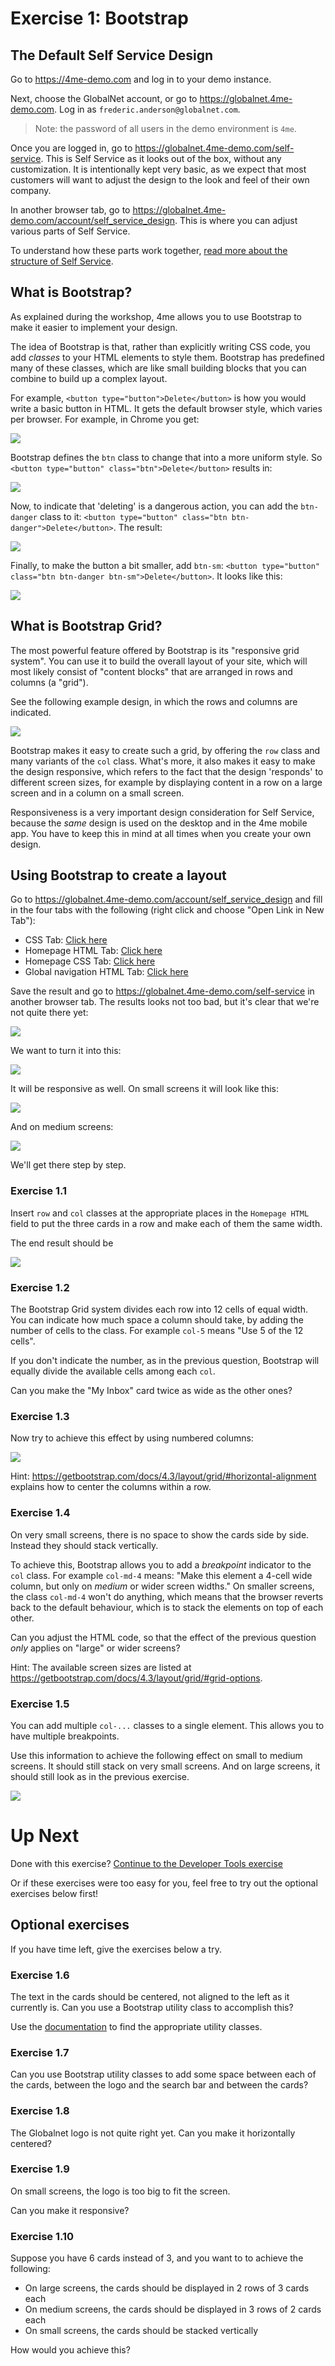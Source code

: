# Exercise 1: Bootstrap

## The Default Self Service Design

Go to https://4me-demo.com and log in to your demo instance.

Next, choose the GlobalNet account, or go to https://globalnet.4me-demo.com.
Log in as `frederic.anderson@globalnet.com`.

> Note: the password of all users in the demo environment is `4me`.

Once you are logged in, go to https://globalnet.4me-demo.com/self-service.
This is Self Service as it looks out of the box, without any customization. 
It is intentionally kept very basic, as we expect that most customers will want to adjust the design to the look and feel of their own company.

In another browser tab, go to https://globalnet.4me-demo.com/account/self_service_design.
This is where you can adjust various parts of Self Service.

To understand how these parts work together, [read more about the structure of Self Service](self-service-structure.md).

## What is Bootstrap?

As explained during the workshop, 4me allows you to use Bootstrap to make it easier
to implement your design.

The idea of Bootstrap is that, rather than explicitly writing CSS code,
you add *classes* to your HTML elements to style them. Bootstrap has predefined
many of these classes, which are like small building blocks that you can combine
to build up a complex layout.

For example, `<button type="button">Delete</button>` is how you would write
a basic button in HTML. It gets the default browser style, which varies per browser. For example, in Chrome you get:

![](assets/exercise-1/bootstrap-button-1.png)

Bootstrap defines the `btn` class to change that into a more uniform style.
So `<button type="button" class="btn">Delete</button>` results in:

![](assets/exercise-1/bootstrap-button-2.png)

Now, to indicate that 'deleting' is a dangerous action, you can add the `btn-danger` class to it:
`<button type="button" class="btn btn-danger">Delete</button>`. The result:

![](assets/exercise-1/bootstrap-button-3.png)

Finally, to make the button a bit smaller, add `btn-sm`:
`<button type="button" class="btn btn-danger btn-sm">Delete</button>`. It looks like this:

![](assets/exercise-1/bootstrap-button-4.png)

## What is Bootstrap Grid?

The most powerful feature offered by Bootstrap is its "responsive grid system".
You can use it to build the overall layout of your site, which will most likely
consist of "content blocks" that are arranged in rows and columns (a "grid").

See the following example design, in which the rows and columns are indicated.

![](assets/exercise-1/example-design-rows-and-columns.png)

Bootstrap makes it easy to create such a grid, by offering the `row` class
and many variants of the `col` class. What's more, it also makes it easy to make
the design responsive, which refers to the fact that the design 'responds' to different screen sizes, 
for example by displaying content in a row on a large screen and in a column on a small screen.

Responsiveness is a very important design consideration for Self Service,
because the *same* design is used on the desktop and in the 4me mobile app.
You have to keep this in mind at all times when you create your own design.

## Using Bootstrap to create a layout

Go to https://globalnet.4me-demo.com/account/self_service_design and fill in the four tabs with the following
(right click and choose "Open Link in New Tab"):

* CSS Tab: [Click here](assets/exercise-1/css.scss)
* Homepage HTML Tab: [Click here](assets/exercise-1/homepage-html.html)
* Homepage CSS Tab: [Click here](assets/exercise-1/homepage-css.scss)
* Global navigation HTML Tab: [Click here](assets/exercise-1/global-navigation-html.html)

Save the result and go to https://globalnet.4me-demo.com/self-service in another browser tab.
The results looks not too bad, but it's clear that we're not quite there yet: 

![](assets/exercise-1/initial-design.png)

We want to turn it into this:

![](assets/exercise-1/goal-large.png)

It will be responsive as well. On small screens it will look like this:

![](assets/exercise-1/goal-small.png)

And on medium screens:

![](assets/exercise-1/goal-medium.png)

We'll get there step by step.

### Exercise 1.1

Insert `row` and `col` classes at the appropriate places in the `Homepage HTML` field
to put the three cards in a row and make each of them the same width.

The end result should be

![](assets/exercise-1/goal-1.1.png)

### Exercise 1.2

The Bootstrap Grid system divides each row into 12 cells of equal width.
You can indicate how much space a column should take, by adding the number of cells to the class.
For example `col-5` means "Use 5 of the 12 cells".

If you don't indicate the number, as in the previous question,
Bootstrap will equally divide the available cells among each `col`.

Can you make the "My Inbox" card twice as wide as the other ones?

### Exercise 1.3

Now try to achieve this effect by using numbered columns:

![](assets/exercise-1/goal-1.3.png)

Hint: https://getbootstrap.com/docs/4.3/layout/grid/#horizontal-alignment
explains how to center the columns within a row.

### Exercise 1.4

On very small screens, there is no space to show the cards side by side.
Instead they should stack vertically.

To achieve this, Bootstrap allows you to add a *breakpoint* indicator to the `col` class.
For example `col-md-4` means: "Make this element a 4-cell wide column, but only on *medium* or wider screen widths."
On smaller screens, the class `col-md-4` won't do anything, which means that the browser reverts back to the default behaviour, which is to stack the elements on top of each other.

Can you adjust the HTML code, so that the effect of the previous question
*only* applies on "large" or wider screens?

Hint: The available screen sizes are listed at https://getbootstrap.com/docs/4.3/layout/grid/#grid-options.

### Exercise 1.5

You can add multiple `col-...` classes to a single element. This allows you to have multiple breakpoints.

Use this information to achieve the following effect on small to medium screens.
It should still stack on very small screens. And on large screens, it should still look as in the previous exercise.

![](assets/exercise-1/goal-1.5.png)

# Up Next

Done with this exercise? [Continue to the Developer Tools exercise](2-developer-tools.md)

Or if these exercises were too easy for you, feel free to try out the optional exercises below first!



## Optional exercises

If you have time left, give the exercises below a try.

### Exercise 1.6

The text in the cards should be centered, not aligned to the left as it currently is. 
Can you use a Bootstrap utility class to accomplish this?
 
Use the [documentation](https://getbootstrap.com/docs/4.3/getting-started/introduction/)
to find the appropriate utility classes.

### Exercise 1.7 

Can you use Bootstrap utility classes to add some space between each of the cards,
between the logo and the search bar and between the cards?

### Exercise 1.8

The Globalnet logo is not quite right yet. Can you make it horizontally centered?

### Exercise 1.9

On small screens, the logo is too big to fit the screen.
 
Can you make it responsive?

### Exercise 1.10

Suppose you have 6 cards instead of 3, and you want to to achieve the following:

* On large screens, the cards should be displayed in 2 rows of 3 cards each
* On medium screens, the cards should be displayed in 3 rows of 2 cards each
* On small screens, the cards should be stacked vertically

How would you achieve this?
